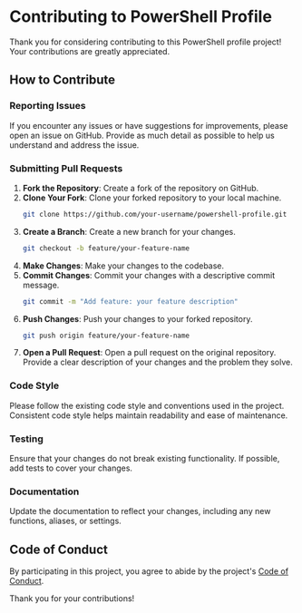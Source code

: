 # Contributing to PowerShell Profile

Thank you for considering contributing to this PowerShell profile project! Your contributions are greatly appreciated.

## How to Contribute

### Reporting Issues

If you encounter any issues or have suggestions for improvements, please open an issue on GitHub. Provide as much detail as possible to help us understand and address the issue.

### Submitting Pull Requests

1. **Fork the Repository**: Create a fork of the repository on GitHub.
2. **Clone Your Fork**: Clone your forked repository to your local machine.
   ```sh
   git clone https://github.com/your-username/powershell-profile.git
   ```
3. **Create a Branch**: Create a new branch for your changes.
   ```sh
   git checkout -b feature/your-feature-name
   ```
4. **Make Changes**: Make your changes to the codebase.
5. **Commit Changes**: Commit your changes with a descriptive commit message.
   ```sh
   git commit -m "Add feature: your feature description"
   ```
6. **Push Changes**: Push your changes to your forked repository.
   ```sh
   git push origin feature/your-feature-name
   ```
7. **Open a Pull Request**: Open a pull request on the original repository. Provide a clear description of your changes and the problem they solve.

### Code Style

Please follow the existing code style and conventions used in the project. Consistent code style helps maintain readability and ease of maintenance.

### Testing

Ensure that your changes do not break existing functionality. If possible, add tests to cover your changes.

### Documentation

Update the documentation to reflect your changes, including any new functions, aliases, or settings.

## Code of Conduct

By participating in this project, you agree to abide by the project's [Code of Conduct](CODE_OF_CONDUCT.md).

Thank you for your contributions!
